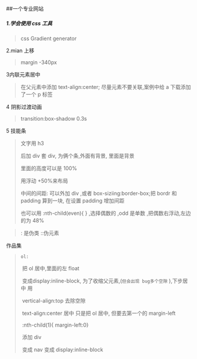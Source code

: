##一个专业网站

##### 1.学会使用 css 工具

> css Gradient generator
>

2.mian 上移

>  margin -340px

3内联元素居中

> 在父元素中添加 text-align:center;   尽量元素不要关联,案例中给 a 下载添加了一个 p 标签

4 阴影过渡动画

> transition:box-shadow  0.3s

5 技能条

> 文字用 h3  
>
> 后加 div 套 div, 为俩个条,外面有背景, 里面是背景
>
> 里面的高度可以是 100%
>
> 用浮动 +50%来布局
>
> 中间的间距: 可以外加 div ,或者 box-siziing:border-box;把 bordr 和 padding 算到一块,  在设置 padding 增加间距
>
> 也可以用 :nth-child(even){   }  ,选择偶数的  ,odd 是单数 ,把偶数右浮动,左边的为 48%

> : 是伪类     ::伪元素

作品集

> `ol:`
>
> ​	把 ol 居中,里面的左 float
>
> ​       变成display:inline-block,  为了收缩父元素,(`但会出现 bug多个空隙` ),下步居中 用
>
> ​        vertical-align:top  去除空隙
>
> ​        text-align:center  居中    只是把 ol 居中,  但要去第一个的 margin-left
>
> ​            :nth-child(1){ margin-left:0}
>
> ​       添加 div
>
> ​            变成 nav 变成 display:inline-block